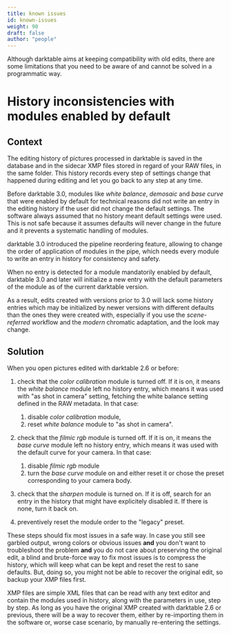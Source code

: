 ```yaml
---
title: known issues
id: known-issues
weight: 90
draft: false
author: "people"
---
```


Although darktable aims at keeping compatibility with old edits, there are some limitations that you need to be aware of and cannot be solved in a programmatic way.

# History inconsistencies with modules enabled by default

## Context

The editing history of pictures processed in darktable is saved in the database and in the sidecar XMP files stored in regard of your RAW files, in the same folder. This history records every step of settings change that happened during editing and let you go back to any step at any time.

Before darktable 3.0, modules like *white balance*, *demosaic* and *base curve* that were enabled by default for technical reasons did not write an entry in the editing history if the user did not change the default settings. The software always assumed that no history meant default settings were used. This is not safe because it assumes defaults will never change in the future and it prevents a systematic handling of modules.

darktable 3.0 introduced the pipeline reordering feature, allowing to change the order of application of modules in the pipe, which needs every module to write an entry in history for consistency and safety.

When no entry is detected for a module mandatorily enabled by default, darktable 3.0 and later will initialize a new entry with the default parameters of the module as of the current darktable version.

As a result, edits created with versions prior to 3.0 will lack some history entries which may be initialized by newer versions with different defaults than the ones they were created with, especially if you use the *scene-referred* workflow and the *modern* chromatic adaptation, and the look may change.

## Solution

When you open pictures edited with darktable 2.6 or before:

1. check that the *color calibration* module is turned off. If it is on, it means the *white balance* module left no history entry, which means it was used with "as shot in camera" setting, fetching the white balance setting defined in the RAW metadata. In that case:

    1. disable *color calibration* module,
    2. reset *white balance* module to "as shot in camera".

2. check that the *filmic rgb* module is turned off. If it is on, it means the *base curve* module left no history entry, which means it was used with the default curve for your camera. In that case:

    1. disable *filmic rgb* module
    2. turn the *base curve* module on and either reset it or chose the preset corresponding to your camera body.

3. check that the *sharpen* module is turned on. If it is off, search for an entry in the history that might have explicitely disabled it. If there is none, turn it back on.

4. preventively reset the module order to the "legacy" preset.


These steps should fix most issues in a safe way. In case you still see garbled output, wrong colors or obvious issues **and** you don't want to troubleshoot the problem **and** you do not care about preserving the original edit, a blind and brute-force way to fix most issues is to compress the history, which will keep what can be kept and reset the rest to sane defaults. But, doing so, you might not be able to recover the original edit, so backup your XMP files first.

XMP files are simple XML files that can be read with any text editor and contain the modules used in history, along with the parameters in use, step by step. As long as you have the original XMP created with darktable 2.6 or previous, there will be a way to recover them, either by re-importing them in the software or, worse case scenario, by manually re-entering the settings.

